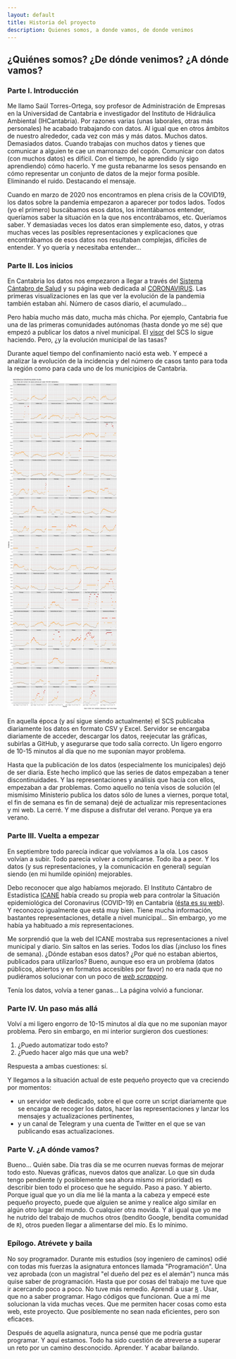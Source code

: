 ```yaml
---
layout: default
title: Historia del proyecto
description: Quienes somos, a donde vamos, de donde venimos
---
```


## ¿Quiénes somos? ¿De dónde venimos? ¿A dónde vamos?

### Parte I. Introducción

Me llamo Saúl Torres-Ortega, soy profesor de Administración de Empresas en la Universidad de Cantabria e investigador del Instituto de Hidráulica Ambiental (IHCantabria). Por razones varias (unas laborales, otras más personales) he acabado trabajando con datos. Al igual que en otros ámbitos de nuestro alrededor, cada vez con más y más datos. Muchos datos. Demasiados datos. Cuando trabajas con muchos datos y tienes que comunicar a alguien te cae un marronazo del copón. Comunicar con datos (con muchos datos) es difícil. Con el tiempo, he aprendido (y sigo aprendiendo) cómo hacerlo. Y me gusta rebanarme los sesos pensando en cómo representar un conjunto de datos de la mejor forma posible. Eliminando el ruido. Destacando el mensaje.

Cuando en marzo de 2020 nos encontramos en plena crisis de la COVID19, los datos sobre la pandemia empezaron a aparecer por todos lados. Todos (yo el primero) buscábamos esos datos, los intentábamos entender, queríamos saber la situación en la que nos encontrábamos, etc. Queríamos saber. Y demasiadas veces los datos eran simplemente eso, datos, y otras muchas veces las posibles representaciones y explicaciones que encontrábamos de esos datos nos resultaban complejas, difíciles de entender. Y yo quería y necesitaba entender...

### Parte II. Los inicios

En Cantabria los datos nos empezaron a llegar a través del [Sistema Cántabro de Salud](https://www.scsalud.es) y su página web dedicada al [CORONAVIRUS](https://www.scsalud.es/web/scs/coronavirus). Las primeras visualizaciones en las que ver la evolución de la pandemia también estaban ahí. Número de casos diario, el acumulado...

Pero había mucho más dato, mucha más chicha. Por ejemplo, Cantabria fue una de las primeras comunidades autónomas (hasta donde yo me sé) que empezó a publicar los datos a nivel municipal. El [visor](https://experience.arcgis.com/experience/9fc123d100e540dda44529d5aff5fd67) del SCS lo sigue haciendo. Pero, ¿y la evolución municipal de las tasas?

Durante aquel tiempo del confinamiento nació esta web. Y empecé a analizar la evolución de la incidencia y del número de casos tanto para toda la región como para cada uno de los municipios de Cantabria.

<img src="https://raw.githubusercontent.com/saul-torres/covid_cantabria/main/images/municip_incidenc_evolut.png" width="250">

En aquella época (y así sigue siendo actualmente) el SCS publicaba diariamente los datos en formato CSV y Excel. Servidor se encargaba diariamente de acceder, descargar los datos, reejecutar las gráficas, subirlas a GitHub, y asegurarse que todo salía correcto. Un ligero engorro de 10-15 minutos al día que no me suponían mayor problema.

Hasta que la publicación de los datos (especialmente los municipales) dejó de ser diaria. Este hecho implicó que las series de datos empezaban a tener discontinuidades. Y las representaciones y análisis que hacía con ellos, empezaban a dar problemas. Como aquello no tenía visos de solución (el mismísimo Ministerio publica los datos sólo de lunes a viernes, porque total, el fin de semana es fin de semana) dejé de actualizar mis representaciones y mi web. La cerré. Y me dispuse a disfrutar del verano. Porque ya era verano.

### Parte III. Vuelta a empezar

En septiembre todo parecía indicar que volvíamos a la ola. Los casos volvían a subir. Todo parecía volver a complicarse. Todo iba a peor. Y los datos (y sus representaciones, y la comunicación en general) seguían siendo (en mi humilde opinión) mejorables.

Debo reconocer que algo habíamos mejorado. El Instituto Cántabro de Estadística [ICANE](https://www.icane.es/) había creado su propia web para controlar la Situación epidemiológica del Coronavirus (COVID-19) en Cantabria ([ésta es su web](https://www.icane.es/covid19/dashboard/home/home)). Y reconozco igualmente que está muy bien. Tiene mucha información, bastantes representaciones, detalle a nivel municipal... Sin embargo, yo me había ya habituado a *mis* representaciones.

Me sorprendió que la web del ICANE mostraba sus representaciones a nivel municipal y diario. Sin saltos en las series. Todos los días (¡incluso los fines de semana). ¿Dónde estaban esos datos? ¿Por qué no estaban abiertos, publicados para utilizarlos? Bueno, aunque eso era un problema (datos públicos, abiertos y en formatos accesibles por favor) no era nada que no pudiéramos solucionar con un poco de [*web scrapping*](https://es.wikipedia.org/wiki/Web_scraping).

Tenía los datos, volvía a tener ganas... La página volvió a funcionar.

### Parte IV. Un paso más allá

Volví a mi ligero engorro de 10-15 minutos al día que no me suponían mayor problema. Pero sin embargo, en mi interior surgieron dos cuestiones:
1. ¿Puedo automatizar todo esto?
2. ¿Puedo hacer algo más que una web?

Respuesta a ambas cuestiones: sí.

Y llegamos a la situación actual de este pequeño proyecto que va creciendo por momentos:
* un servidor web dedicado, sobre el que corre un script diariamente que se encarga de recoger los datos, hacer las representaciones y lanzar los mensajes y actualizaciones pertinentes,
* y un canal de Telegram y una cuenta de Twitter en el que se van publicando esas actualizaciones.

### Parte V. ¿A dónde vamos?

Bueno... Quién sabe. Día tras día se me ocurren nuevas formas de mejorar todo esto. Nuevas gráficas, nuevos datos que analizar. Lo que sin duda tengo pendiente (y posiblemente sea ahora mismo mi prioridad) es describir bien todo el proceso que he seguido. Paso a paso. Y abierto. Porque igual que yo un día me lié la manta a la cabeza y empecé este pequeño proyecto, puede que alguien se anime y realice algo similar en algún otro lugar del mundo. O cualquier otra movida. Y al igual que yo me he nutrido del trabajo de muchos otros (bendito Google, bendita comunidad de `R`), otros pueden llegar a alimentarse del mío. Es lo mínimo.

### Epílogo. Atrévete y baila

No soy programador. Durante mis estudios (soy ingeniero de caminos) odié con todas mis fuerzas la asignatura entonces llamada "Programación". Una vez aprobada (con un magistral "el dueño del pez es el alemán") nunca más quise saber de programación. Hasta que por cosas del trabajo me tuve que ir acercando poco a poco. No tuve más remedio. Aprendí a usar [`R`](https://cran.r-project.org/doc/contrib/rdebuts_es.pdf) . Usar, que no a saber programar. Hago códigos que funcionan. Que a mí me solucionan la vida muchas veces. Que me permiten hacer cosas como esta web, este proyecto. Que posiblemente no sean nada eficientes, pero son eficaces.

Después de aquella asignatura, nunca pensé que me podría gustar programar. Y aquí estamos. Todo ha sido cuestión de atreverse a superar un reto por un camino desconocido. Aprender. Y acabar bailando.
